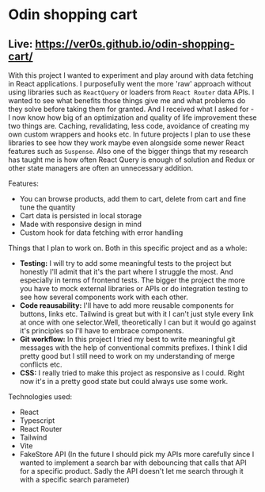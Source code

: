 # Odin shopping cart

## Live: <https://ver0s.github.io/odin-shopping-cart/>

With this project I wanted to experiment and play around with data fetching in React applications. I purposefully went the more 'raw' approach without using libraries such as `ReactQuery` or loaders from `React Router` data APIs. I wanted to see what benefits those things give me and what problems do they solve before taking them for granted. And I received what I asked for - I now know how big of an optimization and quality of life improvement these two things are. Caching, revalidating, less code, avoidance of creating my own custom wrappers and hooks etc. In future projects I plan to use these libraries to see how they work maybe even alongside some newer React features such as `Suspense`. Also one of the bigger things that my research has taught me is how often React Query is enough of solution and Redux or other state managers are often an unnecessary addition.

Features:

-   You can browse products, add them to cart, delete from cart and fine tune the quantity
-   Cart data is persisted in local storage
-   Made with responsive design in mind
-   Custom hook for data fetching with error handling

Things that I plan to work on. Both in this specific project and as a whole:

-   **Testing:** I will try to add some meaningful tests to the project but honestly I'll admit that it's the part where I struggle the most. And especially in terms of frontend tests. The bigger the project the more you have to mock external libraries or APIs or do integration testing to see how several components work with each other.
-   **Code reausability:** I'll have to add more reusable components for buttons, links etc. Tailwind is great but with it I can't just style every link at once with one selector.Well, theoretically I can but it would go against it's principles so I'll have to embrace components.
-   **Git workflow:** In this project I tried my best to write meaningful git messages with the help of conventional commits prefixes. I think I did pretty good but I still need to work on my understanding of merge conflicts etc.
-   **CSS:** I really tried to make this project as responsive as I could. Right now it's in a pretty good state but could always use some work.

Technologies used:

-   React
-   Typescript
-   React Router
-   Tailwind
-   Vite
-   FakeStore API (In the future I should pick my APIs more carefully since I wanted to implement a search bar with debouncing that calls that API for a specific product. Sadly the API doesn't let me search through it with a specific search parameter)
